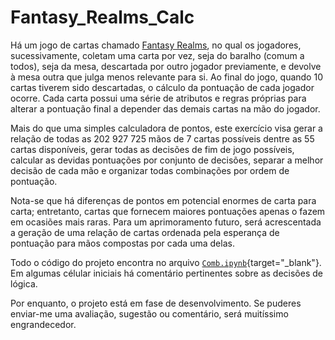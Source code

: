 # Fantasy_Realms_Calc

 Há um jogo de cartas chamado <a href="https://ludopedia.com.br/jogo/fantasy-realms" onclick="window.open(this.href,'_blank');return false;">Fantasy Realms</a>, no qual os jogadores, sucessivamente, coletam uma carta por vez, seja do baralho (comum a todos), seja da mesa, descartada por outro jogador previamente, e devolve à mesa outra que julga menos relevante para si. Ao final do jogo, quando 10 cartas tiverem sido descartadas, o cálculo da pontuação de cada jogador ocorre. Cada carta possui uma série de atributos e regras próprias para alterar a pontuação final a depender das demais cartas na mão do jogador.
 
 Mais do que uma simples calculadora de pontos, este exercício visa gerar a relação de todas as 202 927 725 mãos de 7 cartas possíveis dentre as 55 cartas disponíveis, gerar todas as decisões de fim de jogo possíveis, calcular as devidas pontuações por conjunto de decisões, separar a melhor decisão de cada mão e organizar todas combinações por ordem de pontuação.
 
 Nota-se que há diferenças de pontos em potencial enormes de carta para carta; entretanto, cartas que fornecem maiores pontuações apenas o fazem em ocasiões mais raras. Para um aprimoramento futuro, será acrescentada a geração de uma relação de cartas ordenada pela esperança de pontuação para mãos compostas por cada uma delas.
 
   Todo o código do projeto encontra no arquivo [`Comb.ipynb`](Comb.ipynb){target="_blank"}. Em algumas célular iniciais há comentário pertinentes sobre as decisões de lógica.

 Por enquanto, o projeto está em fase de desenvolvimento. Se puderes enviar-me uma avaliação, sugestão ou comentário, será muitíssimo engrandecedor.
